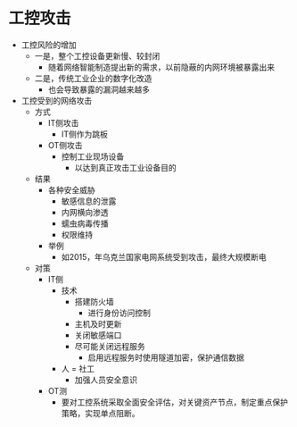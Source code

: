 # 工控攻击

* 工控风险的增加
  * 一是，整个工控设备更新慢、较封闭
    * 随着网络智能制造提出新的需求，以前隐蔽的内网环境被暴露出来
  * 二是，传统工业企业的数字化改造
    * 也会导致暴露的漏洞越来越多
* 工控受到的网络攻击
  * 方式
      * IT侧攻击
        * IT侧作为跳板
      * OT侧攻击
        * 控制工业现场设备
          * 以达到真正攻击工业设备目的
  * 结果
    * 各种安全威胁
      * 敏感信息的泄露
      * 内网横向渗透
      * 蠕虫病毒传播
      * 权限维持
    * 举例
      * 如2015，年乌克兰国家电网系统受到攻击，最终大规模断电
  * 对策
    * IT侧
      * 技术
        * 搭建防火墙
          * 进行身份访问控制
        * 主机及时更新
        * 关闭敏感端口
        * 尽可能关闭远程服务
          * 启用远程服务时使用隧道加密，保护通信数据
      * 人 = 社工
        * 加强人员安全意识
    * OT测
      * 要对工控系统采取全面安全评估，对关键资产节点，制定重点保护策略，实现单点阻断。

